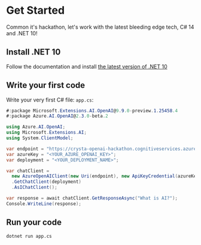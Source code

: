 # Get Started
Common it's hackathon, let's work with the latest bleeding edge tech, C# 14 and .NET 10!

## Install .NET 10
Follow the documentation and install [the latest version of .NET 10](https://dotnet.microsoft.com/en-us/download/dotnet/10.0)

## Write your first code
Write your very first C# file: `app.cs`:

```csharp
#:package Microsoft.Extensions.AI.OpenAI@9.9.0-preview.1.25458.4
#:package Azure.AI.OpenAI@2.3.0-beta.2

using Azure.AI.OpenAI;
using Microsoft.Extensions.AI;
using System.ClientModel;

var endpoint = "https://crysta-openai-hackathon.cognitiveservices.azure.com";
var azureKey = "<YOUR_AZURE_OPENAI_KEY>";
var deployment = "<YOUR_DEPLOYMENT_NAME>";

var chatClient =
  new AzureOpenAIClient(new Uri(endpoint), new ApiKeyCredential(azureKey)))
  .GetChatClient(deployment)
  .AsIChatClient();

var response = await chatClient.GetResponseAsync("What is AI?");
Console.WriteLine(response);
```

## Run your code
```bash
dotnet run app.cs
```
